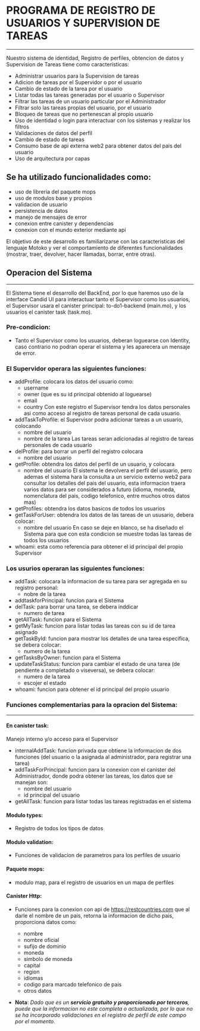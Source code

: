 # PROGRAMA DE REGISTRO DE USUARIOS Y SUPERVISION DE TAREAS
---
Nuestro sistema de identidad, Registro de perfiles, obtencion de datos y Supervision de
Tareas tiene como caracteristicas:

- Administrar usuarios para la Supervision de tareas
- Adicion de tareas por el Supervidor o por el usuario
- Cambio de estado de la tarea por el usuario
- Listar todas las tareas generadas por el usuario o Supervisor
- Filtrar las tareas de un usuario particular por el Administrador
- Filtrar solo las tareas propias del usuario, por el usuario
- Bloqueo de tareas que no pertenescan al propio usuario
- Uso de identidad o login para interactuar con los sistemas y realizar los filtros
- Validaciones de datos del perfil
- Cambio de estado de tareas
- Consumo base de api externa web2 para obtener datos del pais del usuario 
- Uso de arquitectura por capas

## Se ha utilizado funcionalidades como:

- uso de libreria del paquete mops
- uso de modulos base y propios
- validacion de usuario
- persistencia de datos
- manejo de mensajes de error
- conexion entre canister y dependencias
- conexion con el mundo exterior mediante api

El objetivo de este desarrollo es familiarizarse con las caracteristicas del lenguaje Motoko  y 
ver el comportamiento de diferentes funcionalidades (mostrar,
traer, devolver, hacer llamadas, borrar, entre otras).


## Operacion del Sistema
---
El Sistema tiene el desarrollo del BackEnd, por lo que haremos uso de la interface Candid UI para interactuar tanto el Supervisor como los usuarios, el Supervisor usara el canister principal: to-do1-backend (main.mo), y los usuarios el canister task (task.mo).

### Pre-condicion:
- Tanto el Supervisor como los usuarios, deberan loguearse con Identity, caso contrario no podran operar el sistema y les aparecera un mensaje de error.

### El Supervidor operara las siguientes funciones:

-  addProfile: colocara los datos del usuario como:
    - username
    - owner (que es su id principal obtenido al loguearse)
    - email
    - country
    Con este registro el Supervisor tendra los datos personales asi como acceso al
    registro de tareas personal de cada usuario.
- addTaskToProfile: el Supervisor podra adicionar tareas a un usuario, colocando
    - nombre del usuario
    - nombre de la tarea
    Las tareas seran adicionadas al registro de tareas personales de cada usuario
- delProfile: para borrar un perfil del registro colocara
    - nombre del usuario
- getProfile: obtendra los datos del perfil de un usuario, y colocara
    - nombre del usuario
    El sistema le devolvera el perfil del usuario, pero ademas el sistema hara la consulta
    a un servicio externo web2 para consultar los detalles del pais del usuario, esta
    informacion traera varios datos para ser considerados a futuro (idioma, moneda,
    nomenclatura del pais, codigo telefonico, entre muchos otros datos mas)
- getProfiles: obtendra los datos basicos de todos los usuarios
- getTaskForUser: obtendra los datos de las tareas de un ususario, debera colocar:
    - nombre del usuario
    En caso se deje en blanco, se ha diseñado el Sistema para que con esta condicion se
    muestre todas las tareas de todos los usuarios
- whoami: esta como referencia para obtener el id principal del propio Supervisor

### Los usurios operaran las siguientes funciones:

- addTask: colocara la informacion de su tarea para ser agregada en su registro personal:
    - nobre de la tarea
- addtaskforPrincipal: funcion para el Sistema
- delTask:  para borrar una tarea, se debera inddicar
    - numero de tarea
- getAllTask: funcion para el Sistema
- getMyTask: funcion para listar todas las tareas con su id de tarea asignado
- getTaskById: funcion para mostrar los detalles de una tarea especifica, se debera colocar:
    - numero de la tarea
- getTasksByOwner: funcion para el Sistema
- updateTaskStatus: funcion para cambiar el estado de una tarea (de pendiente a completado
o viseversa), se debera colocar:
    - numero de la tarea
    - escojer el estado
- whoami: funcion para obtener el id principal del propio usuario

### Funciones complementarias para la opracion del Sistema:
---
#### En canister task: 
Manejo interno y/o acceso para el Supervisor

- internalAddTask: funcion privada que obtiene la informacion de dos funciones (del
usuario o la asignada al administrador, para registrar una tarea)
- addTaskForPrincipal: funcion para la conexion con el canister del Administrador, donde
podra obtener las tareas, los datos que se manejan son:
    - nombre del usuario
    - id principal del usuario
- getAllTask: funcion para listar todas las tareas registradas en el sistema

#### Modulo types:

- Registro de todos los tipos de datos

#### Modulo validation:

- Funciones de validacion de parametros para los perfiles de usuario

#### Paquete mops:

- modulo map, para el registro de usuarios en un mapa de perfiles

#### Canister Http:

- Funciones para la conexion con api de https://restcountries.com que al darle el nombre
de un pais, retorna la informacion de dicho pais, proporciona datos como:
    - nombre
    - nombre oficial
    - sufijo de dominio
    - moneda
    - simbolo de moneda
    - capital
    - region
    - idiomas
    - codigo para marcado telefonico de pais
    - otros datos

- **Nota**:
*Dado que es un **servicio gratuito y proporcionado por terceros**, puede que la 
informacion no este completa o actualizada, por lo que no se ha incorporado validaciones 
en el registro de perfil de este campo por el momento.* 